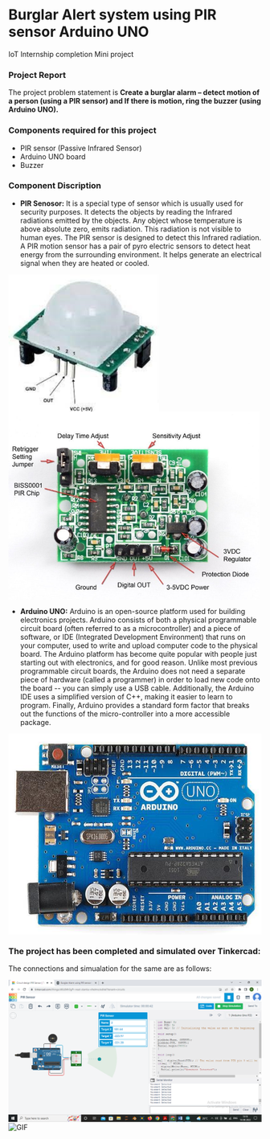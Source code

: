 # Burglar Alert system using PIR sensor Arduino UNO 
IoT Internship completion Mini project 
### Project Report
The project problem statement is **Create a burglar alarm – detect motion of a person (using a PIR sensor) and If there is motion, ring the buzzer (using Arduino UNO).**
### Components required for this project
- PIR sensor (Passive Infrared Sensor) 
- Arduino UNO board
- Buzzer
### Component Discription
- **PIR Senosor:** It is a special type of sensor which is usually used for security purposes. It detects the objects by reading the Infrared radiations emitted by the objects. Any object whose temperature is above absolute zero, emits radiation.
This radiation is not visible to human eyes. The PIR sensor is designed to detect this Infrared radiation. A PIR motion sensor has a pair of pyro electric sensors to detect heat energy from the
surrounding environment. It helps generate an electrical signal when they are heated or cooled.

<img align="center" alt="GIF" src="https://github.com/Bhaktiraut02/Burglar-Alert-system-using-PIR-sensor-Arduino-UNO-/blob/main/pir.jpg" width="300"/> <img align="center" alt="GIF" src="https://github.com/Bhaktiraut02/Burglar-Alert-system-using-PIR-sensor-Arduino-UNO-/blob/main/pir2.jpg" width="500"/>

- **Arduino UNO:** Arduino is an open-source platform used for building electronics projects. Arduino consists of both a physical programmable circuit board (often referred to as a microcontroller) and a
piece of software, or IDE (Integrated Development Environment) that runs on your computer, used to write and upload computer code to the physical board.
The Arduino platform has become quite popular with people just starting out with electronics, and for good reason. Unlike most previous programmable circuit boards, the Arduino does
not need a separate piece of hardware (called a programmer) in order to load new code onto the board -- you can simply use a USB cable. Additionally, the Arduino IDE uses a simplified
version of C++, making it easier to learn to program. Finally, Arduino provides a standard form factor that breaks out the functions of the micro-controller into a more accessible
package.
<img align="center" alt="GIF" src="https://github.com/Bhaktiraut02/Burglar-Alert-system-using-PIR-sensor-Arduino-UNO-/blob/main/uno.png" width="600" height= "400"/>

### The project has been completed and simulated over Tinkercad:
The connections and simualation for the same are as follows:

<img align="center" alt="GIF" src="https://github.com/Bhaktiraut02/Burglar-Alert-system-using-PIR-sensor-Arduino-UNO-/blob/main/2.png" />
<img align="center" alt="GIF" src="" />
